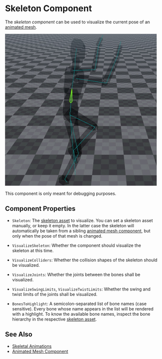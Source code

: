 # Skeleton Component

The *skeleton component* can be used to visualize the current pose of an [animated mesh](animated-mesh-component.md).

![Skeleton Visualization](../media/skeleton-vis.jpg)

This component is only meant for debugging purposes.

## Component Properties

* `Skeleton`: The [skeleton asset](skeleton-asset.md) to visualize. You can set a skeleton asset manually, or keep it empty. In the latter case the skeleton will automatically be taken from a sibling [animated mesh component](animated-mesh-component.md), but only when the pose of that mesh is changed.

* `VisualizeSkeleton`: Whether the component should visualize the skeleton at this time.

* `VisualizeColliders`: Whether the collision shapes of the skeleton should be visualized.

* `VisualizeJoints`: Whether the joints between the bones shall be visualized.

* `VisualizeSwingLimits`, `VisualizeTwistLimits`: Whether the swing and twist limits of the joints shall be visualized.

* `BonesToHighlight`: A semicolon-separated list of bone names (case sensitive). Every bone whose name appears in the list will be rendered with a highlight. To know the available bone names, inspect the bone hierarchy in the respective [skeleton asset](skeleton-asset.md).

## See Also

* [Skeletal Animations](skeletal-animation-overview.md)
* [Animated Mesh Component](animated-mesh-component.md)
